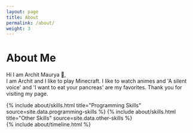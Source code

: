 ```yaml
---
layout: page
title: About
permalink: /about/
weight: 3
---
```


# **About Me**

Hi I am Archit Maurya :wave:,<br>
I am Archit and I like to play Minecraft. I like to watch animes  and 'A silent voice' and 'I want to eat your pancreas' are my favorites. Thank you for visiting my page.

<div class="row">
{% include about/skills.html title="Programming Skills" source=site.data.programming-skills %}
{% include about/skills.html title="Other Skills" source=site.data.other-skills %}
</div>

<div class="row">
{% include about/timeline.html %}
</div>
